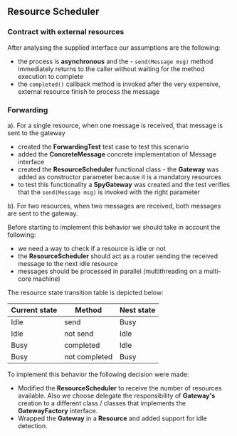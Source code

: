 ## Resource Scheduler ##

### Contract with external resources  ###
After analysing the supplied interface our assumptions are the following:

- the process is **asynchronous** and the - `send(Message msg)` method immediately returns to the caller without waiting for the method execution to complete
- the `completed()` callback method is invoked after the very expensive, external resource finish to process the message

### Forwarding ###

a). For a single resource, when one message is received, that message is sent to the gateway

- created the **ForwardingTest** test case to test this scenario
- added the **ConcreteMessage** concrete implementation of Message interface
- created the **ResourceScheduler** functional class - the **Gateway** was added as constructor parameter because it is a mandatory resources
- to test this functionality a **SpyGateway** was created and the test verifies that the `send(Message msg)` is invoked with the right parameter

b). For two resources, when two messages are received, both messages are sent to the gateway.

Before starting to implement this behavior we should take in account the following:

- we need a way to check if a resource is idle or not 
- the **ResourceScheduler** should act as a router sending the received message to the next idle resource
- messages should be processed in parallel (multithreading on a multi-core machine)

The resource state transition table is depicted below:

| Current state | Method        | Nest state   |
| ------------- | ------------- | -------------|
|Idle           | send          | Busy         |
|Idle           | not send      | Idle         |
|Busy           | completed     | Idle         |
|Busy           | not completed | Busy         |

To implement this behavior the following decision were made:
- Modified the **ResourceScheduler** to receive the number of resources available. Also we choose delegate the responsibility of **Gateway's** creation to a different class / classes that implements the **GatewayFactory** interface.
- Wrapped the **Gateway** in a **Resource** and added support for idle detection.